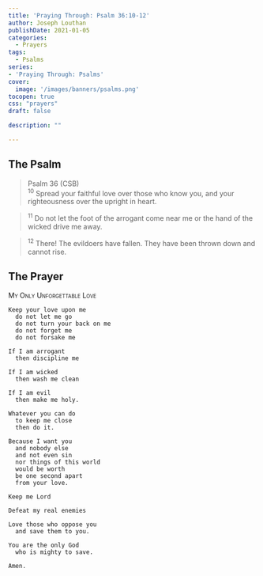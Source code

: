 ```yaml
---
title: 'Praying Through: Psalm 36:10-12'
author: Joseph Louthan
publishDate: 2021-01-05
categories:
  - Prayers
tags:
  - Psalms
series:
- 'Praying Through: Psalms'
cover:
  image: '/images/banners/psalms.png'
tocopen: true
css: "prayers"
draft: false

description: ""

---
```

## The Psalm

>Psalm 36 (CSB)  
><sup>10</sup> Spread your faithful love over those who know you, and your righteousness over the upright in heart. 

><sup>11</sup> Do not let the foot of the arrogant come near me or the hand of the wicked drive me away. 

><sup>12</sup> There! The evildoers have fallen. They have been thrown down and cannot rise.

## The Prayer

<div style="font-variant: small-caps;">
My Only Unforgettable Love
</div>

```text
Keep your love upon me
  do not let me go
  do not turn your back on me
  do not forget me
  do not forsake me

If I am arrogant
  then discipline me

If I am wicked
  then wash me clean

If I am evil
  then make me holy.

Whatever you can do
  to keep me close
  then do it.

Because I want you
  and nobody else
  and not even sin
  nor things of this world
  would be worth
  be one second apart
  from your love.

Keep me Lord

Defeat my real enemies

Love those who oppose you
  and save them to you.

You are the only God
  who is mighty to save.

Amen.
```
